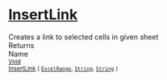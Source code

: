# [InsertLink](./ExcelHelper-100663999.md)

Creates a link to selected cells in given sheet
<br>
Returns<img width=500/>Name
<br>
<sub>[Void](https://docs.microsoft.com/en-us/dotnet/api/System.Void)</sub><img width=500/><sub>[InsertLink](./ExcelHelper-100663999.md) ( [`ExcelRange`](./ExcelHelper-100663999.md), [`String`](https://docs.microsoft.com/en-us/dotnet/api/System.String), [`String`](https://docs.microsoft.com/en-us/dotnet/api/System.String) )</sub><br>


